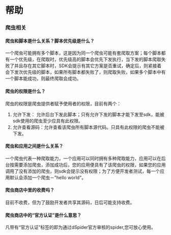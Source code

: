 

# 帮助

### 爬虫相关

#### 爬虫和脚本是什么关系？脚本优先级是什么？

一个爬虫可能拥有多个脚本，这是因为同一个爬虫可能有套爬取方案；每个脚本都有一个优先级，在爬取时，优先级高的脚本会优先下发执行，当下发的脚本爬取失败了并且存在其它脚本时，SDK会提示有其它方案是否重试，确定后，则紧接着会下发次优先级的脚本，如果所有脚本都失败了，则爬取失败，如果多个脚本中有一个脚本能成功，则最终爬取会成功。

#### 爬虫的权限是什么？

爬虫的权限是爬虫提供者赋予使用者的权限，目前有两个：

1. 允许下发： 允许后台下发此脚本；只有允许下发的脚本才能下发至sdk，能被sdk使用的爬虫至少应具有此权限。
2. 允许查看源码：允许查看该爬虫所有脚本源代码。只具有此权限的爬虫不能被下发。

#### 爬虫和应用之间是什么关系？

一个爬虫代表一种爬取能力，一个应用可以同时拥有多种爬取能力，应用可以在后台按需要添加爬虫，添加成功后，您的应用便具有了该爬虫的权限，如果您的应用调用了没有添加的爬虫，则sdk会提示没有权限；为了方便开发者测试，每一个应用默认会添加一个爬虫－"hello world"。

#### 爬虫商店中里的收费吗？

目前不收费，但为了鼓励开发者共享其源码，日后可能支持收费。

#### 爬虫商店中的“官方认证”是什么意思？

凡带有“官方认证”标签的即为通过dSpider官方审核的spider,您可放心使用。